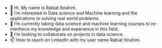 - 👋 Hi, My name is Rabiat Ibrahim.
- 👀 I’m interested in Data science and Machine learning and the applications to solving real world problems.
- 🌱 I’m currently taking data science and machine learning courses to re-inenforce my knowledge and experience in this field.
- 💞️ I’m looking to collaborate on projects in data science.
- 📫 How to reach on LinkedIn with my user name Rabiat Ibrahim.

<!---
OhuneneIbrahim/OhuneneIbrahim is a ✨ special ✨ repository because its `README.md` (this file) appears on your GitHub profile.
You can click the Preview link to take a look at your changes.
--->
